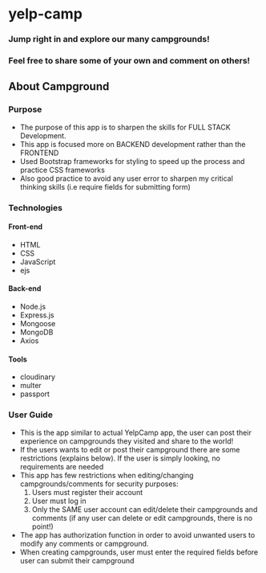 # yelp-camp

### Jump right in and explore our many campgrounds!
### Feel free to share some of your own and comment on others!

## About Campground

### Purpose
- The purpose of this app is to sharpen the skills for FULL STACK Development.
- This app is focused more on BACKEND development rather than the FRONTEND
- Used Bootstrap frameworks for styling to speed up the process and practice CSS frameworks
- Also good practice to avoid any user error to sharpen my critical thinking skills (i.e require fields for submitting form)

### Technologies
#### Front-end
- HTML
- CSS
- JavaScript
- ejs
#### Back-end
- Node.js
- Express.js
- Mongoose
- MongoDB
- Axios
#### Tools
- cloudinary
- multer
- passport

### User Guide
- This is the app similar to actual YelpCamp app, the user can post their experience on campgrounds they visited and share to the world!
- If the users wants to edit or post their campground there are some restrictions (explains below). If the user is simply looking, no requirements are needed
- This app has few restrictions when editing/changing campgrounds/comments for security purposes:
    1. Users must register their account
    2. User must log in
    3. Only the SAME user account can edit/delete their campgrounds and comments (if any user can delete or edit campgrounds, there is no point!)
- The app has authorization function in order to avoid unwanted users to modify any comments or campground.
- When creating campgrounds, user must enter the required fields before user can submit their campground
